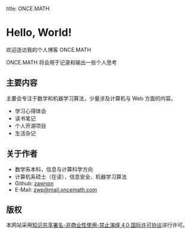 title: ONCE.MATH

# **Hello, World!**

欢迎造访我的个人博客 ONCE.MATH

ONCE.MATH 将会用于记录和输出一些个人思考

## 主要内容

主要会专注于数学和机器学习算法，少量涉及计算机与 Web 方面的内容。

 - 学习心得体会
 - 读书笔记
 - 个人开源项目
 - 生活杂记

## 关于作者

 - 数学系本科，信息与计算科学方向
 - 计算机系硕士（在读），信息安全、机器学习算法
 - Github: [zawnpn](https://github.com/zawnpn/)
 - E-Mail: [zwp@mail.oncemath.com](mailto:zwp@mail.oncemath.com)

## 版权

本网站采用<a rel="license" target=blank href="https://creativecommons.org/licenses/by-nc-nd/4.0/deed.zh">知识共享署名-非商业性使用-禁止演绎 4.0 国际许可协议</a>进行许可。
